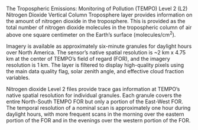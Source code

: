 The Tropospheric Emissions: Monitoring of Pollution (TEMPO) Level 2 (L2) Nitrogen Dioxide Vertical Column Troposphere layer provides information on the amount of nitrogen dioxide in the troposphere. This is provided as the total number of nitrogen dioxide molecules in the tropospheric column of air above one square centimeter on the Earth’s surface (molecules/cm<sup>2</sup>).

Imagery is available as approximately six-minute granules for daylight hours over North America. The sensor’s native spatial resolution is ~2 km x 4.75 km at the center of TEMPO’s field of regard (FOR), and the imagery resolution is 1 km. The layer is filtered to display high-quality pixels using the main data quality flag, solar zenith angle, and effective cloud fraction variables.

Nitrogen dioxide Level 2 files provide trace gas information at TEMPO’s native spatial resolution for individual granules. Each granule covers the entire North-South TEMPO FOR but only a portion of the East-West FOR. The temporal resolution of a nominal scan is approximately one hour during daylight hours, with more frequent scans in the morning over the eastern portion of the FOR and in the evenings over the western portion of the FOR.
